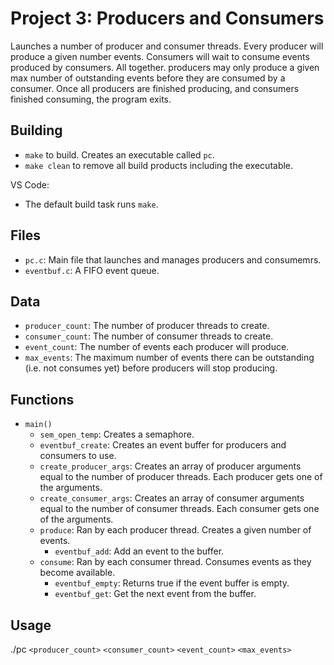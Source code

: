 # Project 3: Producers and Consumers
Launches a number of producer and consumer threads. Every producer will produce a given number events. Consumers will wait to consume events produced by consumers. All together. producers may only produce a given max number of outstanding events before they are consumed by a consumer. Once all producers are finished producing, and consumers finished consuming, the program exits.

## Building
* `make` to build. Creates an executable called `pc`.
* `make clean` to remove all build products including the executable.

VS Code:
* The default build task runs `make`.

## Files
* `pc.c`: Main file that launches and manages producers and consumemrs.
* `eventbuf.c`: A FIFO event queue.

## Data
* `producer_count`: The number of producer threads to create.
* `consumer_count`: The number of consumer threads to create.
* `event_count`: The number of events each producer will produce.
* `max_events`: The maximum number of events there can be outstanding (i.e. not consumes yet) before producers will stop producing.

## Functions
* `main()`
    * `sem_open_temp`: Creates a semaphore.
    * `eventbuf_create`: Creates an event buffer for producers and consumers to use.
    * `create_producer_args`: Creates an array of producer arguments equal to the number of producer threads. Each producer gets one of the arguments.
    * `create_consumer_args`: Creates an array of consumer arguments equal to the number of consumer threads. Each consumer gets one of the arguments.
    * `produce`: Ran by each producer thread. Creates a given number of events.
        * `eventbuf_add`: Add an event to the buffer.
    * `consume`: Ran by each consumer thread. Consumes events as they become available.
        * `eventbuf_empty`: Returns true if the event buffer is empty.
        * `eventbuf_get`: Get the next event from the buffer.
## Usage
./pc `<producer_count>` `<consumer_count>` `<event_count>` `<max_events>`
